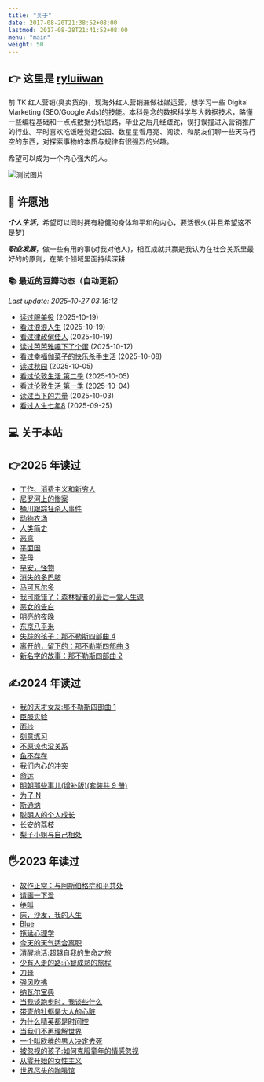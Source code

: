 ```yaml
---
title: "关于"
date: 2017-08-20T21:38:52+08:00
lastmod: 2017-08-28T21:41:52+08:00
menu: "main"
weight: 50
---
```


## 👉 这里是 [ryluiiwan](http://ryluiiwan.com)

前 TK 红人营销(臭卖货的)，现海外红人营销兼做社媒运营，想学习一些 Digital Marketing (SEO/Google Ads)的技能。本科是念的数据科学与大数据技术，略懂一些编程基础和一点点数据分析思路，毕业之后几经蹉跎，误打误撞进入营销推广的行业。平时喜欢吃饭睡觉逛公园、数星星看月亮、阅读、和朋友们聊一些天马行空的东西，对探索事物的本质与规律有很强烈的兴趣。

希望可以成为一个内心强大的人。

![测试图片](/images/About.jpg)

## 🥂 许愿池

**_个人生活_**，希望可以同时拥有稳健的身体和平和的内心，要活很久(并且希望这不是梦)

**_职业发展_**，做一些有用的事(对我对他人)，相互成就共赢是我认为在社会关系里最好的的原则，在某个领域里面持续深耕

<!-- douban start -->

### 📚 最近的豆瓣动态（自动更新）
_Last update: 2025-10-27 03:16:12_

- [读过服美役](https://book.douban.com/subject/36698279/)  (2025-10-19)
- [看过浪浪人生](https://movie.douban.com/subject/36207392/)  (2025-10-19)
- [看过律政俏佳人](https://movie.douban.com/subject/1304854/)  (2025-10-19)
- [读过芭芭雅嘎下了个蛋](https://book.douban.com/subject/36897062/)  (2025-10-12)
- [看过幸福伽菜子的快乐杀手生活](https://movie.douban.com/subject/36883141/)  (2025-10-08)
- [读过秋园](https://book.douban.com/subject/34998019/)  (2025-10-05)
- [看过伦敦生活 第二季](https://movie.douban.com/subject/27053768/)  (2025-10-05)
- [看过伦敦生活 第一季](https://movie.douban.com/subject/26838164/)  (2025-10-04)
- [读过当下的力量](https://book.douban.com/subject/26815948/)  (2025-10-03)
- [看过人生七年8](https://movie.douban.com/subject/10748226/)  (2025-09-25)

<!-- douban end -->

## 💻 关于本站

## 👉2025 年读过

- [工作、消费主义和新穷人](https://book.douban.com/subject/36519486/)
- [尼罗河上的惨案](https://book.douban.com/subject/25697546/)
- [桶川跟踪狂杀人事件](https://book.douban.com/subject35094680/)
- [动物农场](https://book.douban.com/subject/4908879/)
- [人类简史](https://book.douban.com/subject/25985021/)
- [恶意](https://book.douban.com/subject/26877752/)
- [平面国](https://book.douban.com/subject/35170896/)
- [圣母](https://book.douban.com/subject/30475757/)
- [早安，怪物](https://book.douban.com/subject/36700758/)
- [消失的多巴胺](https://book.douban.com/subject/37058625/)
- [马可瓦尔多](https://book.douban.com/subject/34799583/)
- [我可能错了：森林智者的最后一堂人生课](https://book.douban.com/subject/37021120/)
- [恶女的告白](https://book.douban.com/subject/36743030/)
- [明亮的夜晚](https://book.douban.com/subject/36457094/)
- [东京八平米](https://book.douban.com/subject/36096287/)
- [失踪的孩子：那不勒斯四部曲 4](https://book.douban.com/subject/30172069/)
- [离开的，留下的：那不勒斯四部曲 3](https://book.douban.com/subject/27104959/)
- [新名字的故事：那不勒斯四部曲 2](https://book.douban.com/subject/26986954/)

## ✍2024 年读过

- [我的天才女友:那不勒斯四部曲 1](https://book.douban.com/subject/26878124/)
- [臣服实验](https://book.douban.com/subject/30384422/)
- [面纱](https://book.douban.com/subject/26757680/)
- [刻意练习](https://book.douban.com/subject/26895993/)
- [不原谅也没关系](https://book.douban.com/subject/36132802/)
- [鱼不存在](https://book.douban.com/subject/36096300/)
- [我们内心的冲突](https://book.douban.com/subject/35627242/)
- [命运](https://book.douban.com/subject/36084340/)
- [明朝那些事儿(增补版)(套装共 9 册)](https://book.douban.com/subject/27127895/)
- [为了 N](https://book.douban.com/subject/10345553/)
- [斯通纳](https://book.douban.com/subject/26425831/)
- [聪明人的个人成长](https://book.douban.com/subject/36018994/)
- [长安的荔枝](https://book.douban.com/subject/36104107/)
- [梨子小姐与自己相处](https://book.douban.com/subject/36316908/)

## 🖐2023 年读过

- [故作正常：与阿斯伯格症和平共处](https://book.douban.com/subject/26958752/)
- [请画一下爱](https://book.douban.com/subject/35771718/)
- [绝叫](https://book.douban.com/subject/35031587/)
- [床，沙发，我的人生](https://book.douban.com/subject/36243264/)
- [Blue](https://book.douban.com/subject/35503551/)
- [拖延心理学](https://book.douban.com/subject/4180711/)
- [今天的天气适合离职](https://book.douban.com/subject/36401716/)
- [清醒地活:超越自我的生命之旅](https://book.douban.com/subject/35581777/)
- [少有人走的路:心智成熟的旅程](https://book.douban.com/subject/1775691/)
- [刀锋](https://book.douban.com/subject/26896878/)
- [强风吹拂](https://book.douban.com/subject/33440237/)
- [纳瓦尔宝典](https://book.douban.com/subject/35876121/)
- [当我谈跑步时，我谈些什么](https://book.douban.com/subject/26575679/)
- [带壳的牡蛎是大人的心脏](https://book.douban.com/subject/36082424/)
- [为什么精英都是时间控](https://book.douban.com/subject/30188003/)
- [当我们不再理解世界](https://book.douban.com/subject/36073906/)
- [一个叫欧维的男人决定去死](https://book.douban.com/subject/27054340/)
- [被忽视的孩子:如何克服童年的情感忽视](https://book.douban.com/subject/30358363/)
- [从零开始的女性主义](https://book.douban.com/subject/35523099/)
- [世界尽头的咖啡馆](https://book.douban.com/subject/33422386/)
